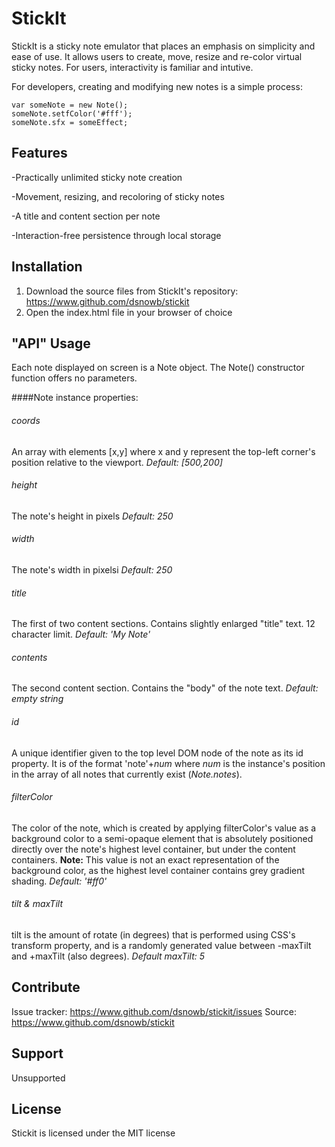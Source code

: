 # StickIt
StickIt is a sticky note emulator that places an emphasis on simplicity and ease of use. It allows users to create, move, resize and re-color virtual sticky notes. For users, interactivity is familiar and intutive.

For developers, creating and modifying new notes is a simple process:
```
var someNote = new Note();
someNote.setfColor('#fff');
someNote.sfx = someEffect;
```

## Features
-Practically unlimited sticky note creation

-Movement, resizing, and recoloring of sticky notes

-A title and content section per note

-Interaction-free persistence through local storage

## Installation
1. Download the source files from StickIt's repository: <https://www.github.com/dsnowb/stickit>
2. Open the index.html file in your browser of choice

## "API" Usage

Each note displayed on screen is a Note object. The Note() constructor function offers no parameters.

####Note instance properties:
###### coords
An array with elements [x,y] where x and y represent the top-left corner's position relative to the viewport. *Default: [500,200]*
###### height
The note's height in pixels *Default: 250*
###### width
The note's width in pixelsi *Default: 250*
###### title
The first of two content sections. Contains slightly enlarged "title" text. 12 character limit. *Default: 'My Note'*
###### contents
The second content section. Contains the "body" of the note text. *Default: empty string*
###### id
A unique identifier given to the top level DOM node of the note as its id property. It is of the format 'note'+*num* where *num* is the instance's position in the array of all notes that currently exist (*Note.notes*).
###### filterColor
The color of the note, which is created by applying filterColor's value as a background color to a semi-opaque element that is absolutely positioned directly over the note's highest level container, but under the content containers. **Note:** This value is not an exact representation of the background color, as the highest level container contains grey gradient shading. *Default: '#ff0'*
###### tilt & maxTilt
tilt is the amount of rotate (in degrees) that is performed using CSS's transform property, and is a randomly generated value between -maxTilt and +maxTilt (also degrees). *Default maxTilt: 5*


## Contribute
Issue tracker: <https://www.github.com/dsnowb/stickit/issues>
Source: <https://www.github.com/dsnowb/stickit>

## Support
Unsupported

## License
Stickit is licensed under the MIT license
